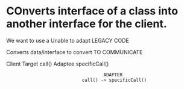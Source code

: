 
# COnverts interface of a class into another interface for the client.

We want to use a
Unable to adapt LEGACY CODE

Converts data/interface to convert TO COMMUNICATE

Client              Target call()               Adaptee specificCall()

                                        ADAPTER
                                call() -> specificCall()